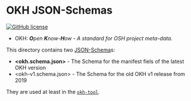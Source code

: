 <!--
SPDX-FileCopyrightText: 2021 - 2024 Robin Vobruba <hoijui.quaero@gmail.com>

SPDX-License-Identifier: CC0-1.0
-->

# OKH JSON-Schemas

[![GitHub license](
    https://img.shields.io/github/license/OPEN-NEXT/LOSH-OKH-JSON-Schemas.svg?style=flat)](
    ../../LICENSES/AGPL-3.0-or-later.txt)

* OKH: _**O**pen **K**now-**H**ow - A standard for OSH project meta-data._

This directory contains two [JSON-Schema](https://json-schema.org)s:

* **<okh.schema.json>** -
  The Schema for the manifest fiels of the latest OKH version
* <okh-v1.schema.json> -
  The Schema for the old OKH v1 release from 2019

They are used at least in the [`okh-tool`](https://github.com/OPEN-NEXT/LOSH-OKH-tool).
